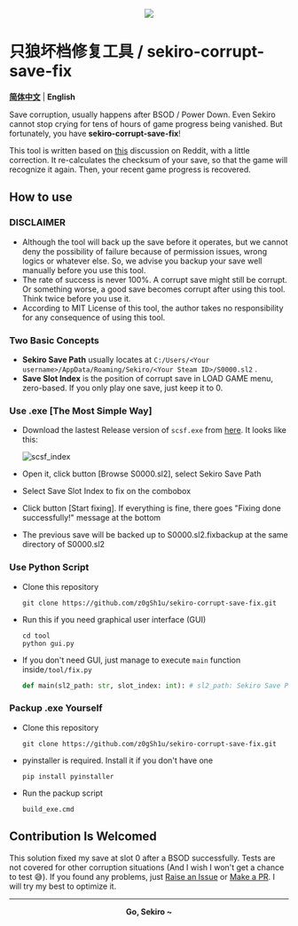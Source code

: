 <p align="center">
  <img src="https://z3.ax1x.com/2021/05/18/ghL2ut.png"></img>
</p>

# 只狼坏档修复工具 / sekiro-corrupt-save-fix

**[简体中文](./README.md)**  |  **English**

Save corruption, usually happens after BSOD / Power Down. Even Sekiro cannot stop crying for tens of hours of game progress being vanished. But fortunately, you have **sekiro-corrupt-save-fix**!

This tool is written based on [this](https://www.reddit.com/r/Sekiro/comments/b5rkzx/fix_save_data_failed_sekiro_the_save_data_is/) discussion on Reddit, with a little correction. It re-calculates the checksum of your save, so that the game will recognize it again. Then, your recent game progress is recovered.

## How to use

### DISCLAIMER

- Although the tool will back up the save before it operates, but we cannot deny the possibility of failure because of permission issues, wrong logics or whatever else. So, we advise you backup your save well manually before you use this tool.
- The rate of success is never 100%. A corrupt save might still be corrupt. Or something worse, a good save becomes corrupt after using this tool. Think twice before you use it.
- According to MIT License of this tool, the author takes no responsibility for any consequence of using this tool.

### Two Basic Concepts

- **Sekiro Save Path** usually locates at `C:/Users/<Your username>/AppData/Roaming/Sekiro/<Your Steam ID>/S0000.sl2` .
- **Save Slot Index** is the position of corrupt save in LOAD GAME menu, zero-based. If you only play one save, just keep it to 0.

### Use .exe [The Most Simple Way]

- Download the lastest Release version of `scsf.exe` from [here](https://github.com/z0gSh1u/sekiro-corrupt-save-fix/releases). It looks like this:

  ![scsf_index](https://z3.ax1x.com/2021/05/18/ghLcjI.png)

- Open it, click button [Browse S0000.sl2], select Sekiro Save Path

- Select Save Slot Index to fix on the combobox

- Click button [Start fixing]. If everything is fine, there goes "Fixing done successfully!" message at the bottom

- The previous save will be backed up to S0000.sl2.fixbackup at the same directory of S0000.sl2

### Use Python Script

- Clone this repository

  ```
  git clone https://github.com/z0gSh1u/sekiro-corrupt-save-fix.git
  ```

- Run this if you need graphical user interface (GUI)

  ```
  cd tool
  python gui.py
  ```

- If you don't need GUI, just manage to execute `main` function inside`/tool/fix.py`

  ```python
  def main(sl2_path: str, slot_index: int): # sl2_path: Sekiro Save Path；slot_index: Save Slot Index
  ```

### Packup .exe Yourself

- Clone this repository

  ```
  git clone https://github.com/z0gSh1u/sekiro-corrupt-save-fix.git
  ```
  
- pyinstaller is required. Install it if you don't have one

  ```
  pip install pyinstaller
  ```

- Run the packup script

  ```
  build_exe.cmd
  ```

## Contribution Is Welcomed

This solution fixed my save at slot 0 after a BSOD successfully. Tests are not covered for other corruption situations (And I wish I won't get a chance to test 😅). If you found any problems, just [Raise an Issue](https://github.com/z0gSh1u/sekiro-corrupt-save-fix/issues) or [Make a PR](https://github.com/z0gSh1u/sekiro-corrupt-save-fix/pulls). I will try my best to optimize it.

<hr>
<p align="center">
  <b>Go, Sekiro ~</b>
</p>
